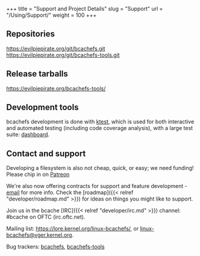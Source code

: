+++
title = "Support and Project Details"
slug = "Support"
url = "/Using/Support/"
weight = 100
+++
## Repositories

<https://evilpiepirate.org/git/bcachefs.git>  
<https://evilpiepirate.org/git/bcachefs-tools.git>

## Release tarballs

<https://evilpiepirate.org/bcachefs-tools/>

## Development tools

bcachefs development is done with [ktest](https://evilpiepirate.org/git/ktest.git), which is used for both interactive and automated testing (including code coverage analysis), with a large test suite: [dashboard](https://evilpiepirate.org/~testdashboard/ci).

## Contact and support

Developing a filesystem is also not cheap, quick, or easy; we need funding! Please chip in on [Patreon](https://www.patreon.com/bcachefs)

We're also now offering contracts for support and feature development - [email](mailto:kent.overstreet@gmail.com) for more info. Check the [roadmap]({{< relref "developer/roadmap.md" >}}) for ideas on things you might like to support.

Join us in the bcache [IRC]({{< relref "developer/irc.md" >}}) channel: #bcache on OFTC (irc.oftc.net).

Mailing list: <https://lore.kernel.org/linux-bcachefs/>, or <linux-bcachefs@vger.kernel.org>.

Bug trackers: [bcachefs](https://github.com/koverstreet/bcachefs/issues), [bcachefs-tools](https://github.com/koverstreet/bcachefs-tools/issues)
